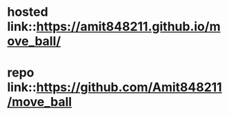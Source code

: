 # hosted link::https://amit848211.github.io/move_ball/
# repo link::https://github.com/Amit848211/move_ball
